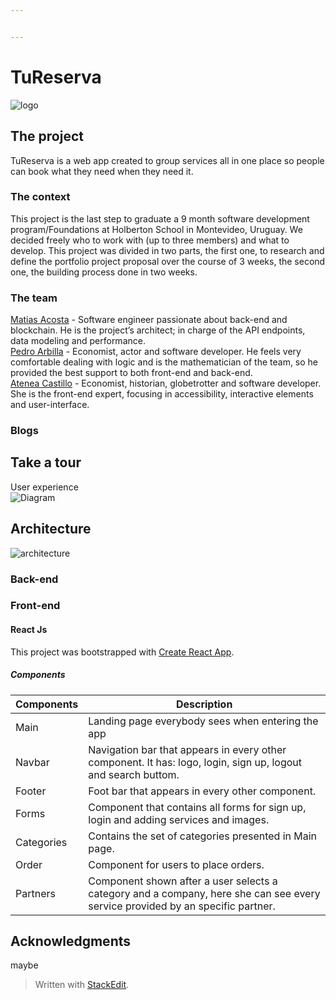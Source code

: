 ```yaml
---


---
```


<h1 id="tureserva">TuReserva</h1>
<p><img src="https://i.imgur.com/hWqCHlX.png" alt="logo"></p>
<h2 id="the-project">The project</h2>
<p>TuReserva is a web app created to group services all in one place so people can book what they need when they need it.</p>
<h3 id="the-context">The context</h3>
<p>This project is the last step to graduate a 9 month software development program/Foundations at Holberton School in Montevideo, Uruguay. We decided freely who to work with (up to three members) and what to develop. This project was divided in two parts, the first one, to research and define the portfolio project  proposal over the course of 3 weeks, the second one, the building process done in two weeks.</p>
<h3 id="the-team">The team</h3>
<p><a href="https://github.com/MatiasAcosta567">Matias Acosta</a> - Software engineer passionate about back-end and blockchain. He is the project’s architect; in charge of the API endpoints, data modeling and performance.<br>
<a href="https://github.com/parbilla">Pedro Arbilla</a> - Economist, actor and software developer. He feels very comfortable dealing with logic and is the mathematician of the team, so he provided the best support to both front-end and back-end.<br>
<a href="https://github.com/AteCastillo">Atenea Castillo</a> - Economist, historian, globetrotter and software developer. She is the front-end expert, focusing in accessibility, interactive elements and user-interface.</p>
<h3 id="blogs">Blogs</h3>
<h2 id="take-a-tour">Take a tour</h2>
<p>User experience<br>
<img src="https://i.imgur.com/XFcoeBa.png" alt="Diagram"></p>
<h2 id="architecture">Architecture</h2>
<p><img src="https://i.imgur.com/iUIuRVC.png" alt="architecture"></p>
<h3 id="back-end">Back-end</h3>
<h3 id="front-end">Front-end</h3>
<h4 id="react-js">React Js</h4>
<p>This project was bootstrapped with <a href="https://github.com/facebook/create-react-app">Create React App</a>.</p>
<h5 id="components">Components</h5>

<table>
<thead>
<tr>
<th>Components</th>
<th>Description</th>
</tr>
</thead>
<tbody>
<tr>
<td>Main</td>
<td>Landing page everybody sees when entering the app</td>
</tr>
<tr>
<td>Navbar</td>
<td>Navigation bar that appears in every other component. It has: logo, login, sign up, logout and search buttom.</td>
</tr>
<tr>
<td>Footer</td>
<td>Foot bar that appears in every other component.</td>
</tr>
<tr>
<td>Forms</td>
<td>Component that contains all forms for sign up, login and adding services and images.</td>
</tr>
<tr>
<td>Categories</td>
<td>Contains the set of categories presented in Main page.</td>
</tr>
<tr>
<td>Order</td>
<td>Component for users to place orders.</td>
</tr>
<tr>
<td>Partners</td>
<td>Component shown after a user selects a category and a company, here she can see every service provided by an specific partner.</td>
</tr>
</tbody>
</table><h2 id="acknowledgments">Acknowledgments</h2>
<p>maybe</p>
<blockquote>
<p>Written with <a href="https://stackedit.io/">StackEdit</a>.</p>
</blockquote>

